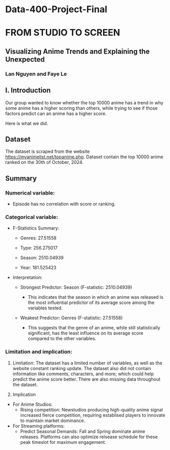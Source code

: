 # Data-400-Project-Final

# FROM STUDIO TO SCREEN
## Visualizing Anime Trends and Explaining the Unexpected
### Lan Nguyen and Faye Le

## I. Introduction

Our group wanted to know whether the top 10000 anime has a trend in why some anime has a higher scoring than others, while trying to see if those factors predict can an anime has a higher score.

Here is what we did. 

## Dataset ##
The dataset is scraped from the website https://myanimelist.net/topanime.php. Dataset contain the top 10000 anime ranked on the 30th of October, 2024.


## Summary

### Numerical variable:
- Episode has no correlation with score or ranking.

### Categorical variable:

- F-Statistics Summary:
    - Genres: 27.51558

    - Type: 256.275017

    - Season: 2510.04939

    - Year: 181.525423

- Interpretation:
    - Strongest Predictor: Season (F-statistic: 2510.04939)

        - This indicates that the season in which an anime was released is the most influential predictor of its average score among the variables tested.

    - Weakest Predictor: Genres (F-statistic: 27.51558)

        - This suggests that the genre of an anime, while still statistically significant, has the least influence on its average score compared to the other variables.
     
### Limitation and implication:
1. Limitation:
The dataset has a limited number of variables, as well as the website constant ranking update. The dataset also did not contain information like comments, characters, and more; which could help predict the anime score better. There are also missing data throughout the dataset.

2. Implication
- For Anime Studios:
    - Rising competition: Newstudios producing high-quality anime signal increased fierce competition, requiring establised players to innovate to maintain market dominance.
- For Streaming platforms:
    - Predict Seasonal Demands: Fall and Spring dominate anime releases. Platforms can also optimize relsease schedule for these peak timeslot for maximum engagement.

